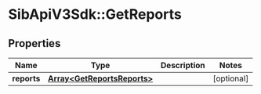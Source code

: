 # SibApiV3Sdk::GetReports

## Properties
Name | Type | Description | Notes
------------ | ------------- | ------------- | -------------
**reports** | [**Array&lt;GetReportsReports&gt;**](GetReportsReports.md) |  | [optional] 


